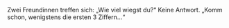Zwei Freundinnen treffen sich: „Wie viel wiegst du?“ Keine Antwort.
 „Komm schon, wenigstens die ersten 3 Ziffern…“
